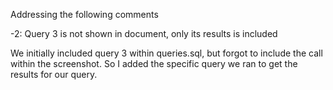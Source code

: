 Addressing the following comments

-2: Query 3 is not shown in document, only its results is included

We initially included query 3 within queries.sql, but forgot to include the call within the screenshot. So I added the specific query we ran to get the results for our query. 

